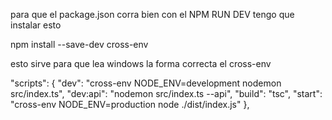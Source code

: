 para que el package.json corra bien con el NPM RUN DEV tengo que instalar esto

npm install --save-dev cross-env

esto sirve para que lea windows la forma correcta el cross-env

"scripts": {
"dev": "cross-env NODE_ENV=development nodemon src/index.ts",
"dev:api": "nodemon src/index.ts --api",
"build": "tsc",
"start": "cross-env NODE_ENV=production node ./dist/index.js"
},
